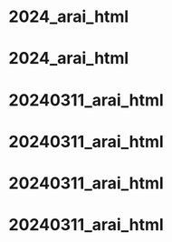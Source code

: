 # 2024_arai_html
# 2024_arai_html
# 20240311_arai_html
# 20240311_arai_html
# 20240311_arai_html
# 20240311_arai_html
